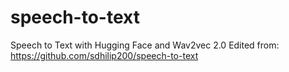 # speech-to-text
Speech to Text with Hugging Face and Wav2vec 2.0
Edited from: https://github.com/sdhilip200/speech-to-text
